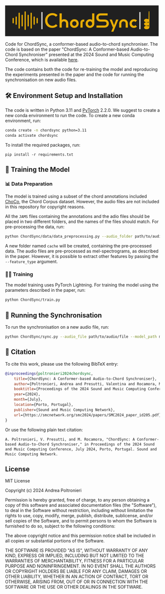 ![ChordSync](assets/cs_logo.png)

Code for ChordSync, a conformer-based audio-to-chord synchroniser. The code is based on the paper "ChordSync: A Conformer-based Audio-to-Chord Synchroniser" presented at the 2024 Sound and Music Computing Conference, which is available [here](https://smcnetwork.org/smc2024/papers/SMC2024_paper_id205.pdf).

The code contains both the code for re-training the model and reproducing the experiments presented in the paper and the code for running the synchronisation on new audio files.

## 🛠️ Environment Setup and Installation

The code is written in Python 3.11 and [PyTorch](https://pytorch.org/) 2.2.0.
We suggest to create a new conda environment to run the code.
To create a new conda environment, run:

```bash
conda create -n chordsync python=3.11
conda activate chordsync
```

To install the required packages, run:

```
pip install -r requirements.txt
```

## 🧠 Training the Model

### 📊 Data Preparation

The model is trained using a subset of the chord annotations included [ChoCo](https://github.com/smahub/ChoCo), the Chord Corpus dataset.
However, the audio files are not included in this repository for copyright reasons.

All the `JAMS` files containing the annotations and the adio files should be placed in two different folders, and the names of the files should match.
For pre-processing the data, run:

```bash
python ChordSync/data/data_preprocessing.py --audio_folder path/to/audio/folder --jams_folder path/to/jams/folder -max_sequence_length 15 --excerpt_per_song 25 --excerpt_distance 12 --cache_name cache --device cpu --num_workers 4
```

A new folder named `cache` will be created, containing the pre-processed data.
The audio files are pre-processed as mel-spectrograms, as described in the paper. However, it is possible to extract other features by passing the `--feature_type` argument.

### 🏋️‍♂️ Training

The model training uses PyTorch Lightning. For training the model using the
parameters described in the paper, run:

```bash
python ChordSync/train.py
```

## 🔁 Running the Synchronisation

To run the synchronisation on a new audio file, run:

```bash
python ChordSync/sync.py --audio_file path/to/audio/file --model_path models/chordsync_v.0.1.0.ckpt --output_folder path/to/output/folder --device cpu
```

## 📝 Citation

To cite this work, please use the following BibTeX entry:

```bibtex
@inproceedings{poltronieri2024chordsync,
    title={ChordSync: A Conformer-based Audio-to-Chord Synchroniser},
    author={Poltronieri, Andrea and Presutti, Valentina and Rocamora, Martín},
    booktitle={Proceedings of the 2024 Sound and Music Computing Conference},
    year={2024},
    month={July},
    location={Porto, Portugal},
    publisher={Sound and Music Computing Network},
    url={https://smcnetwork.org/smc2024/papers/SMC2024_paper_id205.pdf}
}
```

Or use the following plain text citation:

```
A. Poltronieri, V. Presutti, and M. Rocamora, "ChordSync: A Conformer-based Audio-to-Chord Synchroniser," in Proceedings of the 2024 Sound and Music Computing Conference, July 2024, Porto, Portugal. Sound and Music Computing Network.
```

## License

MIT License

Copyright (c) 2024 Andrea Poltronieri

Permission is hereby granted, free of charge, to any person obtaining a copy
of this software and associated documentation files (the "Software"), to deal
in the Software without restriction, including without limitation the rights
to use, copy, modify, merge, publish, distribute, sublicense, and/or sell
copies of the Software, and to permit persons to whom the Software is
furnished to do so, subject to the following conditions:

The above copyright notice and this permission notice shall be included in all
copies or substantial portions of the Software.

THE SOFTWARE IS PROVIDED "AS IS", WITHOUT WARRANTY OF ANY KIND, EXPRESS OR
IMPLIED, INCLUDING BUT NOT LIMITED TO THE WARRANTIES OF MERCHANTABILITY,
FITNESS FOR A PARTICULAR PURPOSE AND NONINFRINGEMENT. IN NO EVENT SHALL THE
AUTHORS OR COPYRIGHT HOLDERS BE LIABLE FOR ANY CLAIM, DAMAGES OR OTHER
LIABILITY, WHETHER IN AN ACTION OF CONTRACT, TORT OR OTHERWISE, ARISING FROM,
OUT OF OR IN CONNECTION WITH THE SOFTWARE OR THE USE OR OTHER DEALINGS IN THE
SOFTWARE.
